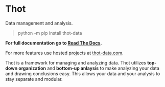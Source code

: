 # Thot

Data management and analysis.
> python -m pip install thot-data

**For full documentation go to [Read The Docs](https://thot-data-docs.readthedocs.io/en/latest/>).**

For more features use hosted projects at [thot-data.com](http://www.thot-data.com).

Thot is a framework for managing and analyzing data. Thot utilizes **top-down organization** and **bottom-up anlaysis** to make analyzing your data and drawing conclusions easy. This allows your data and your analysis to stay separate and modular.
